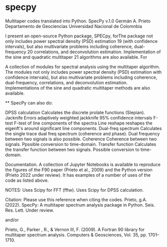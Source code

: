 # specpy
Multitaper codes translated into Python. 
SpecPy v.1.0
Germán A. Prieto
Departamento de Geociencias
Universidad Nacional de Colomnbia

I present an open-source Python package, SPECpy, forThe package not only includes power spectral density (PSD) estimation
19 (with confidence intervals), but also multivariate problems including coherence, dual-frequency
20 correlations, and deconvolution estimation. Implementation of the sine and quadratic multitaper
21 algorithms are also available. For

A collection of modules for spectral analysis using the multitaper algorithm. 
The modules not only includes power spectral density (PSD) estimation with confidence intervals), but also multivariate problems including coherence, dual-frequency, correlations, and deconvolution estimation. Implementations of the sine and quadratic multitaper methods are also available. 

** SpecPy can also do:

DPSS calculation
    Calculates the discrete prolate functions (Slepian).
Jacknife Errors 
    adaptively weighted jackknife 95% confidence intervals
F-test
    F-test of line components of the spectra
Line reshape
    reshapes the eigenft's around significant line components. 
Dual-freq spectrum
    Calculates the single trace dual freq spectrum (coherence and 
    phase). Dual frequency between two signals is also possible. 
Coherence
    Coherence between two signals. Ppssible conversion to time-domain. 
Transfer function
    Calculates the transfer function between two signals. 
    Possible conversion to time-domain. 

Documentation. 
A collection of Jupyter Notebooks is available to reproduce the figures
of the F90 paper (Prieto et al., 2009) and the Python version 
(Prieto 2022 under review). It has examples of a number of uses of 
the code as listed above. 
 
 
NOTES:
Uses Scipy for FFT (fftw). 
Uses Scipy for DPSS calculation. 

Citation:
Please use this reference when citing the codes. 
Prieto, g.A. (2022). SpecPy: A multitaper spectrum analysis package in Python. Seis. Res. Lett. Under review.

and/or

Prieto, G., Parker , R., & Vernon III, F. (2009). A Fortran 90 library for multitaper spectrum analysis. Computers & Geosciences, Vol. 35, pp. 1701–1710.
